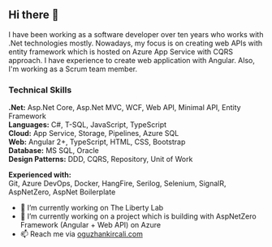 ## Hi there 👋
I have been working as a software developer over ten years who works with .Net technologies mostly. Nowadays, my focus is on creating web APIs with entity framework which is hosted on Azure App Service with CQRS approach. I have experience to create web application with Angular. Also, I'm working as a Scrum team member.

### Technical Skills
**.Net:** Asp.Net Core, Asp.Net MVC, WCF, Web API, Minimal API, Entity Framework  
**Languages:** C#, T-SQL, JavaScript, TypeScript  
**Cloud:** App Service, Storage, Pipelines, Azure SQL  
**Web:** Angular 2+, TypeScript, HTML, CSS, Bootstrap  
**Database:** MS SQL, Oracle  
**Design Patterns:** DDD, CQRS, Repository, Unit of Work  

**Experienced with:**  
Git, Azure DevOps, Docker, HangFire, Serilog, Selenium, SignalR, AspNetZero, AspNet Boilerplate



- 🔭 I’m currently working on The Liberty Lab
- 🌱 I’m currently working on a project which is building with AspNetZero Framework (Angular + Web API) on Azure
- 📫 Reach me via [oguzhankircali.com](https://oguzhankircali.com/contact)

<!--
**oguzhankircali/oguzhankircali** is a ✨ _special_ ✨ repository because its `README.md` (this file) appears on your GitHub profile.

Here are some ideas to get you started:


